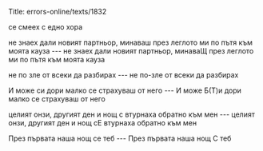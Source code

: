Title: errors-online/texts/1832

се смеех с едно хора

не знаех дали новият партньор, минаваш през леглото ми по пътя към моята кауза --- не знаех дали новият партньор, минаваЩ през леглото ми по пътя към моята кауза

не по зле от всеки да разбирах --- не по-зле от всеки да разбирах

И може си дори малко се страхуваш от него --- И може Б(Т)и дори малко се страхуваш от него

целият онзи, другият ден и нощ с втурнаха обратно към мен --- целият онзи, другият ден и нощ сЕ втурнаха обратно към мен

През първата наша нощ се теб --- През първата наша нощ С теб
